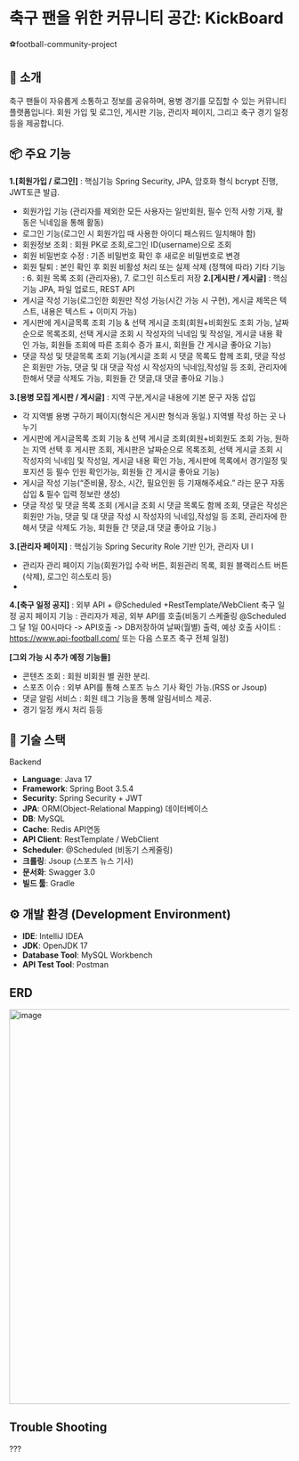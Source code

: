 # 축구 팬을 위한 커뮤니티 공간: KickBoard
⚽football-community-project

## 📝 소개
축구 팬들이 자유롭게 소통하고 정보를 공유하며, 용병 경기를 모집할 수 있는 커뮤니티 플랫폼입니다. 회원 가입 및 로그인, 게시판 기능, 관리자 페이지, 그리고 축구 경기 일정 등을 제공합니다.

## 📦 주요 기능
**1.[회원가입 / 로그인]** : 핵심기능 Spring Security, JPA, 암호화 형식 bcrypt 진행, JWT토큰 발급.
- 회원가입 기능 (관리자를 제외한 모든 사용자는 일반회원, 필수 인적 사항 기재, 활동은 닉네임을 통해 활동)
- 로그인 기능(로그인 시 회원가입 때 사용한 아이디 패스워드 일치해야 함)
- 회원정보 조회 : 회원 PK로 조회,로그인 ID(username)으로 조회
- 회원 비밀번호 수정 : 기존 비밀번호 확인 후 새로운 비밀번호로 변경
- 회원 탈퇴 : 본인 확인 후 회원 비활성 처리 또는 실제 삭제 (정책에 따라)
기타 기능 : 6. 회원 목록 조회 (관리자용), 7. 로그인 히스토리 저장
**2.[게시판 / 게시글]** : 핵심기능 JPA, 파일 업로드, REST API
- 게시글 작성 기능(로그인한 회원만 작성 가능(시간 가능 시 구현), 게시글 제목은 텍스트, 내용은 텍스트 + 이미지 가능)
- 게시판에 게시글목록 조회 기능 & 선택 게시글 조회(회원+비회원도 조회 가능, 날짜순으로 목록조회, 선택 게시글 조회 시 작성자의 닉네임 및 작성일, 게시글 내용 확인 가능, 회원들 조회에 따른 조회수 증가 표시, 회원들 간 게시글 좋아요 기능)
- 댓글 작성 및 댓글목록 조회 기능(게시글 조회 시 댓글 목록도 함께 조회, 댓글 작성은 회원만 가능, 댓글 및 대 댓글 작성 시 작성자의 닉네임,작성일 등 조회, 관리자에 한해서 댓글 삭제도 가능, 회원들 간 댓글,대 댓글 좋아요 기능.)

**3.[용병 모집 게시판 / 게시글]** : 지역 구분,게시글 내용에 기본 문구 자동 삽입
- 각 지역별 용병 구하기 페이지(형식은 게시판 형식과 동일.)
지역별 작성 하는 곳 나누기
- 게시판에 게시글목록 조회 기능 & 선택 게시글 조회(회원+비회원도 조회 가능, 원하는 지역 선택 후 게시판 조회, 게시판은 날짜순으로 목록조회, 선택 게시글 조회 시 작성자의 닉네임 및 작성일, 게시글 내용 확인 가능, 게시판에 목록에서 경기일정 및 포지션 등 필수 인원 확인가능, 회원들 간 게시글 좋아요 기능)
- 게시글 작성 기능(“준비물, 장소, 시간, 필요인원 등 기재해주세요.” 라는 문구 자동 삽입 & 필수 입력 정보란 생성)
- 댓글 작성 및 댓글 목록 조회 (게시글 조회 시 댓글 목록도 함께 조회, 댓글은 작성은 회원만 가능, 댓글 및 대 댓글 작성 시 작성자의 닉네임,작성일 등 조회, 관리자에 한해서 댓글 삭제도 가능, 회원들 간 댓글,대 댓글 좋아요 기능.)

**3.[관리자 페이지]** : 핵심기능 Spring Security Role 기반 인가, 관리자 UI
l 
- 관리자 관리 페이지 기능(회원가입 수락 버튼, 회원관리 목록, 회원 블랙리스트 버튼(삭제), 로그인 히스토리 등)
- 
**4.[축구 일정 공지]** : 외부 API + @Scheduled +RestTemplate/WebClient
축구 일정 공지 페이지 기능 : 관리자가 제공, 외부 API를 호출(비동기 스케줄링 @Scheduled 그 달 1일 00시마다 -> API호출 -> DB저장하여 날짜(월별) 출력, 예상 호출 사이트 : https://www.api-football.com/ 또는 다음 스포츠 축구 전체 일정)

**[그외 가능 시 추가 예정 기능들]**
- 콘텐츠 조회 : 회원 비회원 별 권한 분리.
- 스포츠 이슈 : 외부 API를 통해 스포츠 뉴스 기사 확인 가능.(RSS or Jsoup)
- 댓글 알림 서비스 : 회원 테그 기능을 통해 알림서비스 제공.
- 경기 일정 캐시 처리 등등


## 🔧 기술 스택
Backend
- **Language**: Java 17
- **Framework**: Spring Boot 3.5.4
- **Security**: Spring Security + JWT 
- **JPA**: ORM(Object-Relational Mapping)
데이터베이스
- **DB**: MySQL
- **Cache**: Redis
API연동
- **API Client**: RestTemplate / WebClient
- **Scheduler**: @Scheduled
(비동기 스케줄링)
- **크롤링**: Jsoup (스포츠 뉴스 기사)
- **문서화**: Swagger 3.0
- **빌드 툴**: Gradle

## ⚙️ 개발 환경 (Development Environment)
- **IDE**: IntelliJ IDEA
- **JDK**: OpenJDK 17
- **Database Tool**: MySQL Workbench
- **API Test Tool**: Postman

## ERD
<img width="1103" height="709" alt="image" src="https://github.com/user-attachments/assets/ace3aa5f-ff84-4236-9fc8-00fda6f9d7a4" />



## Trouble Shooting
???
